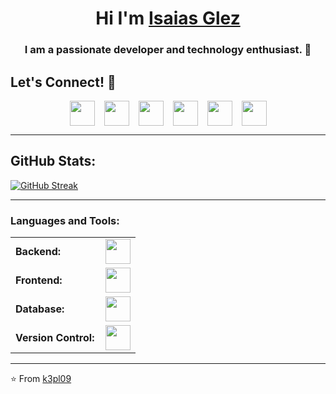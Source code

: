 <h1 align="center">Hi  I'm <a href="https://isaiasglez.site/" target="blank">
Isaias Glez</a></h1></h1>
<h3 align="center">I am a passionate developer and technology enthusiast. 🚀</h3>

## Let's Connect! 🌟

<div align="center" style="display: flex; justify-content: center; gap: 15px; flex-wrap: wrap;">
  <a href="https://linkedin.com/in/" target="_blank">
    <img src="https://skillicons.dev/icons?i=linkedin" height="40"/>
  </a>
  <a href="https://github.com/k3pl09" target="_blank">
    <img src="https://skillicons.dev/icons?i=github" height="40"/>
  </a>
  <a href="https://www.instagram.com/__isaiasglez/" target="_blank">
    <img src="https://skillicons.dev/icons?i=instagram" height="40"/>
  </a>

  <a href="https://discord.gg/" target="_blank">
    <img src="https://skillicons.dev/icons?i=discord" height="40"/>
  </a>
  <a href="mailto:">
    <img src="https://skillicons.dev/icons?i=gmail" height="40"/>
  </a>
  <a href="https://https://isaiasglez.site/" target="_blank">
    <img src="https://skillicons.dev/icons?i=chrome" height="40"/>
  </a>
</div>

---

## GitHub Stats:

<a href="https://git.io/streak-stats"><img src="https://github-readme-streak-stats.herokuapp.com/?user=k3pl09&theme=dark&border_radius=5&fire=EB0000&stroke=742ECE&border=742ECE&ring=742ECE&currStreakLabel=EB0000&currStreakNum=EB0000" alt="GitHub Streak" /></a>

---
<h3 align="left">Languages and Tools:</h3>
<table>
    <tr>
        <td style="font-weight: bold; padding-right: 10px; vertical-align: center; border: none;">Backend:</td>
        <td><img height="40" src="https://skillicons.dev/icons?i=cs,net,python,nodejs,fastapi,express,"/></td>
    </tr>
    <tr>
        <td style="font-weight: bold; padding-right: 10px; vertical-align: center;">Frontend:</td>
        <td><img height="40" src="https://skillicons.dev/icons?i=react,mui,bootstrap,html,css,sass,js,ts,figma,tailwindcss"/></td>
    </tr>
    <tr>
        <td style="font-weight: bold; padding-right: 10px; vertical-align: center; border: none;">Database:</td>
        <td><img height="40" src="https://skillicons.dev/icons?i=mysql,mongodb,supabase,firebase"/></td>
    </tr>
    <tr>
        <td style="font-weight: bold; padding-right: 10px; vertical-align: center; border: none;">Version Control:</td>
        <td><img height="40" src="https://skillicons.dev/icons?i=git,github"/></td>
    </tr>
</table>

---
⭐️ From [k3pl09](https://github.com/k3pl09)
